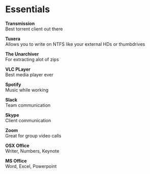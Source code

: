 # Essentials

**Transmission**   
Best torrent client out there

**Tuxera**   
Allows you to write on NTFS like your external HDs or thumbdrives

**The Unarchiver**   
For extracting alot of zips

**VLC PLayer**   
Best media player ever

**Spotify**   
Music while working

**Slack**   
Team communication

**Skype**   
Client communication

**Zoom**   
Great for group video calls

**OSX Office**   
Writer, Numbers, Keynote

**MS Office**   
Word, Excel, Powerpoint


